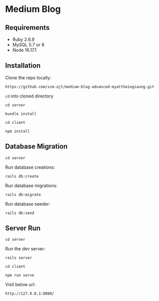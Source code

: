 # Medium Blog

## Requirements
- Ruby 2.6.9
- MySQL 5.7 or 8
- Node 16.17.1

## Installation

Clone the repo locally:
```
https://github.com/scm-ojt/medium-blog-advanced-myattheingiaung.git
```

`cd` into cloned directory

`cd server`
```
bundle install
```

`cd client`
```
npm install
```

## Database Migration

`cd server`

Run database creations:
```
rails db:create
```

Run database migrations:
```
rails db:migrate
```

Run database seeder:
```
rails db:seed
```

## Server Run
`cd server`

Run the dev server:
```
rails server
```

`cd client`

```
npm run serve
```

Visit below url:
```
http://127.0.0.1:8080/
```
